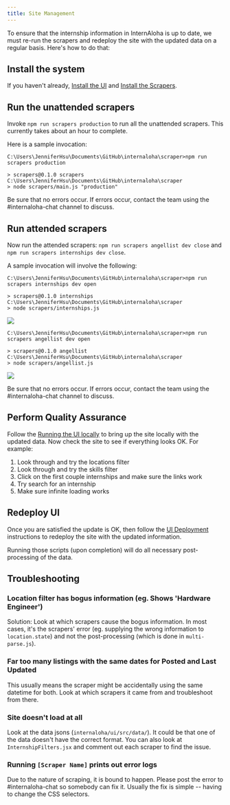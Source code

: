 ```yaml
---
title: Site Management
---
```


To ensure that the internship information in InternAloha is up to date, we must re-run the scrapers and redeploy the site with the updated data on a regular basis. Here's how to do that:

## Install the system

If you haven't already, [Install the UI](./ui/installation) and [Install the Scrapers](./scrapers/installation).

## Run the unattended scrapers

Invoke `npm run scrapers production` to run all the unattended scrapers.  This currently takes about an hour to 
complete.

Here is a sample invocation:

```
C:\Users\JenniferHsu\Documents\GitHub\internaloha\scraper>npm run scrapers production

> scrapers@0.1.0 scrapers C:\Users\JenniferHsu\Documents\GitHub\internaloha\scraper
> node scrapers/main.js "production"
```

Be sure that no errors occur. If errors occur, contact the team using the #internaloha-chat channel to discuss.

## Run attended scrapers

Now run the attended scrapers: `npm run scrapers angellist dev close` and `npm run scrapers internships dev close`.

A sample invocation will involve the following:

```
C:\Users\JenniferHsu\Documents\GitHub\internaloha\scraper>npm run scrapers internships dev open

> scrapers@0.1.0 internships C:\Users\JenniferHsu\Documents\GitHub\internaloha\scraper
> node scrapers/internships.js
```

<img src="/documentation/img/internship-recaptcha.png"/>

```
C:\Users\JenniferHsu\Documents\GitHub\internaloha\scraper>npm run scrapers angellist dev open

> scrapers@0.1.0 angellist C:\Users\JenniferHsu\Documents\GitHub\internaloha\scraper
> node scrapers/angellist.js
```

<img src="/documentation/img/angellist-recaptcha.png"/>

Be sure that no errors occur. If errors occur, contact the team using the #internaloha-chat channel to discuss.

## Perform Quality Assurance

Follow the [Running the UI locally](./ui/running) to bring up the site locally with the updated data. Now check the site to see if everything looks OK. For example:

1. Look through and try the locations filter
2. Look through and try the skills filter
3. Click on the first couple internships and make sure the links work
4. Try search for an internship
5. Make sure infinite loading works

## Redeploy UI

Once you are satisfied the update is OK, then follow the [UI Deployment](./ui/deploying) instructions to redeploy the site with the updated information.

Running those scripts (upon completion) will do all necessary post-processing of the data.


## Troubleshooting

### Location filter has bogus information (eg. Shows 'Hardware Engineer')

Solution: Look at which scrapers cause the bogus information. In most cases, it's the scrapers' error (eg. supplying the wrong information to `location.state`) and not the post-processing (which is done in `multi-parse.js`).
     
### Far too many listings with the same dates for Posted and Last Updated

This usually means the scraper might be accidentally using the same datetime for both. Look at which scrapers it came from and troubleshoot from there.
    
### Site doesn't load at all

Look at the data jsons (`internaloha/ui/src/data/`). It could be that one of the data doesn't have the correct format.
You can also look at `InternshipFilters.jsx` and comment out each scraper to find the issue.

### Running `[Scraper Name]` prints out error logs

Due to the nature of scraping, it is bound to happen. Please post the error to #internaloha-chat so somebody can fix it. Usually the fix is simple -- having to change the CSS selectors.
